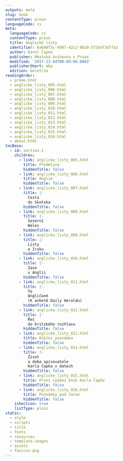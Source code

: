 ```yaml
---
outputs: meta
slug: book
contentType: prose
languageCode: cs
meta:
  languageCode: cs
  contentType: prose
  title: Anglické listy
  identifier: 6a690f3c-9d07-42c2-8610-572e5f3d7fa2
  author: Karel Čapek
  publisher: Městská knihovna v Praze
  modified: '2017-12-04T00:00:00.000Z'
  publisherShort: mkp
  edition: beletrie
readingOrder:
  - promo.html
  - anglicke_listy_005.html
  - anglicke_listy_006.html
  - anglicke_listy_007.html
  - anglicke_listy_008.html
  - anglicke_listy_009.html
  - anglicke_listy_010.html
  - anglicke_listy_011.html
  - anglicke_listy_012.html
  - anglicke_listy_013.html
  - anglicke_listy_014.html
  - anglicke_listy_015.html
  - anglicke_listy_016.html
  - about.html
tocBase:
  - id: section-1
    children:
      - link: anglicke_listy_005.html
        title: Předmluva
        hiddenTitle: false
      - link: anglicke_listy_006.html
        title: Anglie
        hiddenTitle: false
      - link: anglicke_listy_007.html
        title: |-
          Cesta
          do Skotska
        hiddenTitle: false
      - link: anglicke_listy_008.html
        title: |-
          Severní
          Wales
        hiddenTitle: false
      - link: anglicke_listy_009.html
        title: |-
          Listy
          o Irsku
        hiddenTitle: false
      - link: anglicke_listy_010.html
        title: |-
          Zase
          v Anglii
        hiddenTitle: false
      - link: anglicke_listy_011.html
        title: |-
          Vy
          Angličané
          (K anketě Daily Heraldu)
        hiddenTitle: false
      - link: anglicke_listy_012.html
        title: |-
          Řeč
          do britského rozhlasu
        hiddenTitle: false
      - link: anglicke_listy_013.html
        title: Ediční poznámka
        hiddenTitle: false
      - link: anglicke_listy_014.html
        title: |-
          Život
          a doba spisovatele
          Karla Čapka v datech
        hiddenTitle: false
      - link: anglicke_listy_015.html
        title: První vydání knih Karla Čapka
        hiddenTitle: false
      - link: anglicke_listy_016.html
        title: Poznámky pod čarou
        hiddenTitle: false
    isSection: true
    listType: plain
static:
  - style
  - scripts
  - title
  - fonts
  - resources
  - template-images
  - assets
  - favicon.png
---
```

